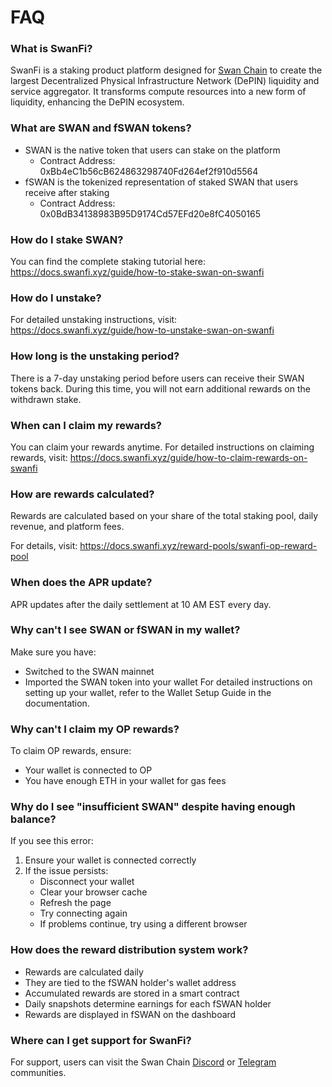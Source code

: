 # FAQ

### What is SwanFi?

SwanFi is a staking product platform designed for [Swan Chain](https://www.swanchain.io/) to create the largest Decentralized Physical Infrastructure Network (DePIN) liquidity and service aggregator. It transforms compute resources into a new form of liquidity, enhancing the DePIN ecosystem.

### What are SWAN and fSWAN tokens?

* SWAN is the native token that users can stake on the platform
  * Contract Address: 0xBb4eC1b56cB624863298740Fd264ef2f910d5564
* fSWAN is the tokenized representation of staked SWAN that users receive after staking
  * Contract Address: 0x0BdB34138983B95D9174Cd57EFd20e8fC4050165

### How do I stake SWAN?

You can find the complete staking tutorial here: https://docs.swanfi.xyz/guide/how-to-stake-swan-on-swanfi

### How do I unstake?

For detailed unstaking instructions, visit: https://docs.swanfi.xyz/guide/how-to-unstake-swan-on-swanfi

### How long is the unstaking period?

There is a 7-day unstaking period before users can receive their SWAN tokens back. During this time, you will not earn additional rewards on the withdrawn stake.

### When can I claim my rewards?

You can claim your rewards anytime. For detailed instructions on claiming rewards, visit: https://docs.swanfi.xyz/guide/how-to-claim-rewards-on-swanfi

### How are rewards calculated?

Rewards are calculated based on your share of the total staking pool, daily revenue, and platform fees.&#x20;

For details, visit: https://docs.swanfi.xyz/reward-pools/swanfi-op-reward-pool

### When does the APR update?

APR updates after the daily settlement at 10 AM EST every day.

### Why can't I see SWAN or fSWAN in my wallet?

Make sure you have:

* Switched to the SWAN mainnet
* Imported the SWAN token into your wallet For detailed instructions on setting up your wallet, refer to the Wallet Setup Guide in the documentation.

### Why can't I claim my OP rewards?

To claim OP rewards, ensure:

* Your wallet is connected to OP
* You have enough ETH in your wallet for gas fees

### Why do I see "insufficient SWAN" despite having enough balance?

If you see this error:

1. Ensure your wallet is connected correctly
2. If the issue persists:
   * Disconnect your wallet
   * Clear your browser cache
   * Refresh the page
   * Try connecting again
   * If problems continue, try using a different browser

### How does the reward distribution system work?

* Rewards are calculated daily
* They are tied to the fSWAN holder's wallet address
* Accumulated rewards are stored in a smart contract
* Daily snapshots determine earnings for each fSWAN holder
* Rewards are displayed in fSWAN on the dashboard



### Where can I get support for SwanFi?

For support, users can visit the Swan Chain [Discord](https://discord.com/invite/swanchain) or [Telegram](https://t.me/swan_chain) communities.
